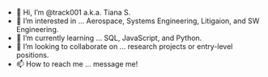 - 👋 Hi, I’m @track001 a.k.a. Tiana S.
- 👀 I’m interested in ... Aerospace, Systems Engineering, Litigaion, and SW Engineering.
- 🌱 I’m currently learning ... SQL, JavaScript, and Python.
- 💞️ I’m looking to collaborate on ... research projects or entry-level positions.
- 📫 How to reach me ... message me!

<!---
track001/track001 is a ✨ special ✨ repository because its `README.md` (this file) appears on your GitHub profile.
You can click the Preview link to take a look at your changes.
--->
